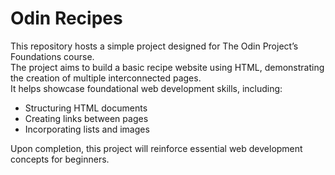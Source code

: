 # Odin Recipes

This repository hosts a simple project designed for The Odin Project’s Foundations course.  
The project aims to build a basic recipe website using HTML, demonstrating the creation of multiple interconnected pages.  
It helps showcase foundational web development skills, including:
- Structuring HTML documents
- Creating links between pages
- Incorporating lists and images

Upon completion, this project will reinforce essential web development concepts for beginners.